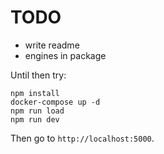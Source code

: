 # TODO

* write readme
* engines in package

Until then try:

```
npm install
docker-compose up -d
npm run load
npm run dev
```

Then go to `http://localhost:5000`.